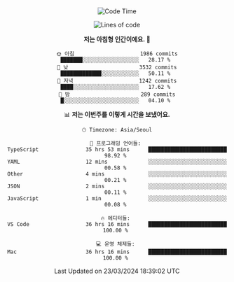 <div align="center">

<br />

 <!--START_SECTION:waka-->
![Code Time](http://img.shields.io/badge/Code%20Time-2%2C296%20hrs%2055%20mins-blue)

![Lines of code](https://img.shields.io/badge/%EC%A0%80%EB%8A%94%20%EC%97%AC%ED%83%9C%EA%B9%8C%EC%A7%80%20-4.0%20million%20%EC%A4%84%EC%9D%98%20%EC%BD%94%EB%93%9C%EB%A5%BC%20%EC%9E%91%EC%84%B1%ED%96%88%EC%96%B4%EC%9A%94.-blue)

**저는 아침형 인간이에요. 🐤** 

```text
🌞 아침                     1986 commits        ███████░░░░░░░░░░░░░░░░░░   28.17 % 
🌆 낮　                     3532 commits        █████████████░░░░░░░░░░░░   50.11 % 
🌃 저녁                     1242 commits        ████░░░░░░░░░░░░░░░░░░░░░   17.62 % 
🌙 밤　                     289 commits         █░░░░░░░░░░░░░░░░░░░░░░░░   04.10 % 
```


📊 **저는 이번주를 이렇게 시간을 보냈어요.** 

```text
🕑︎ Timezone: Asia/Seoul

💬 프로그래밍 언어들: 
TypeScript               35 hrs 53 mins      █████████████████████████   98.92 % 
YAML                     12 mins             ░░░░░░░░░░░░░░░░░░░░░░░░░   00.58 % 
Other                    4 mins              ░░░░░░░░░░░░░░░░░░░░░░░░░   00.21 % 
JSON                     2 mins              ░░░░░░░░░░░░░░░░░░░░░░░░░   00.11 % 
JavaScript               1 min               ░░░░░░░░░░░░░░░░░░░░░░░░░   00.08 % 

🔥 에디터들: 
VS Code                  36 hrs 16 mins      █████████████████████████   100.00 % 

💻 운영 체제들: 
Mac                      36 hrs 16 mins      █████████████████████████   100.00 % 
```


 Last Updated on 23/03/2024 18:39:02 UTC
<!--END_SECTION:waka-->

</div>
